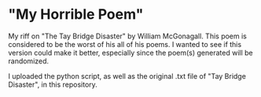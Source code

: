 # "My Horrible Poem"

My riff on "The Tay Bridge Disaster" by William McGonagall. This poem is considered to be the worst of his all of his poems. I wanted to see if this version could make it better, especially since the poem(s) generated will be randomized. 

I uploaded the python script, as well as the original .txt file of "Tay Bridge Disaster", in this repository. 
